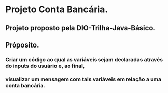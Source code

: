 # Projeto Conta Bancária.
## Projeto proposto pela DIO-Trilha-Java-Básico.

## Próposito.
### Criar um código ao qual as variáveis sejam declaradas através do inputs do usuário e, ao final,
### visualizar um mensagem com tais variáveis em relação a uma conta bancária. 
